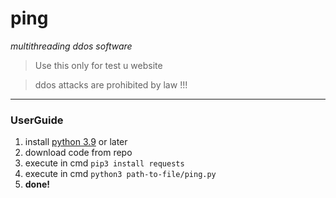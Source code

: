 # ping
*multithreading ddos software*

> Use this only for test u website

> ddos attacks are prohibited by law !!!

---
### UserGuide
1. install [python 3.9](https://www.python.org/downloads/) or later
2. download code from repo
3. execute in cmd ```pip3 install requests```
4. execute in cmd ```python3 path-to-file/ping.py```
5. **done!**
